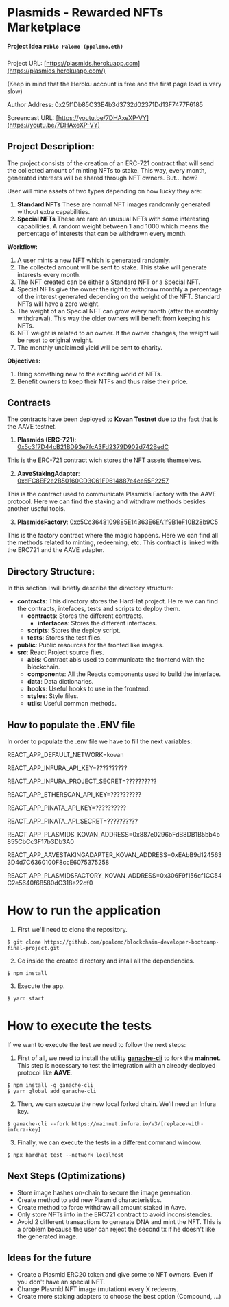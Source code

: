 # Plasmids - Rewarded NFTs Marketplace

**Project Idea `Pablo Palomo (ppalomo.eth)`**

###

Project URL: [https://plasmids.herokuapp.com](https://plasmids.herokuapp.com/)

(Keep in mind that the Heroku account is free and the first page load is very slow)

Author Address: 0x25f1Db85C33E4b3d3732d02371Dd13F7477F6185

Screencast URL: [https://youtu.be/7DHAxeXP-VY](https://youtu.be/7DHAxeXP-VY)

## Project Description:

The project consists of the creation of an ERC-721 contract that will send the collected amount of minting NFTs to stake. This way, every month, generated interests will be shared through NFT owners. But... how?

User will mine assets of two types depending on how lucky they are:

1. **Standard NFTs** These are normal NFT images randomnly generated without extra capabilities.
2. **Special NFTs** These are rare an unusual NFTs with some interesting capabilities. A random weight between 1 and 1000 which means the percentage of interests that can be withdrawn every month.

**Workflow:**

1. A user mints a new NFT which is generated randomly.
2. The collected amount will be sent to stake. This stake will generate interests every month.
3. The NFT created can be either a Standard NFT or a Special NFT.
4. Special NFTs give the owner the right to withdraw monthly a percentage of the interest generated depending on the weight of the NFT. Standard NFTs will have a zero weight.
5. The weight of an Special NFT can grow every month (after the monthly withdrawal). This way the older owners will benefit from keeping his NFTs.
6. NFT weight is related to an owner. If the owner changes, the weight will be reset to original weight.
7. The monthly unclaimed yield will be sent to charity.

**Objectives:**

1. Bring something new to the exciting world of NFTs.
2. Benefit owners to keep their NTFs and thus raise their price.

## Contracts

The contracts have been deployed to **Kovan Testnet** due to the fact that is the AAVE testnet.

1. **Plasmids (ERC-721)**: [0x5c3f7D44cB21BD93e7fcA3Fd2379D902d742BedC](https://kovan.etherscan.io/address/0x5c3f7D44cB21BD93e7fcA3Fd2379D902d742BedC#code)

This is the ERC-721 contract wich stores the NFT assets themselves.

2. **AaveStakingAdapter**: [0xdFC8EF2e2B50160CD3C61F9614887e4ce55F2257](https://kovan.etherscan.io/address/0xdFC8EF2e2B50160CD3C61F9614887e4ce55F2257#code)

This is the contract used to communicate Plasmids Factory with the AAVE protocol. Here we can find the staking and withdraw methods besides another useful tools.

3. **PlasmidsFactory**: [0xc5Cc3648109885E14363E6EA1f9B1eF10B28b9C5](https://kovan.etherscan.io/address/0xc5Cc3648109885E14363E6EA1f9B1eF10B28b9C5#code)

This is the factory contract where the magic happens. Here we can find all the methods related to minting, redeeming, etc. This contract is linked with the ERC721 and the AAVE adapter.

###

## Directory Structure:

In this section I will briefly describe the directory structure:

- **contracts**: This directory stores the HardHat project. He re we can find the contracts, intefaces, tests and scripts to deploy them.
  - **contracts**: Stores the different contracts.
    - **interfaces**: Stores the different interfaces.
  - **scripts**: Stores the deploy script.
  - **tests**: Stores the test files.
- **public**: Public resources for the fronted like images.
- **src**: React Project source files.
  - **abis**: Contract abis used to communicate the frontend with the blockchain.
  - **components**: All the Reacts components used to build the interface.
  - **data**: Data dictionaries.
  - **hooks**: Useful hooks to use in the frontend.
  - **styles**: Style files.
  - **utils**: Useful common methods.

###

## How to populate the .ENV file

In order to populate the .env file we have to fill the next variables:

REACT_APP_DEFAULT_NETWORK=kovan

REACT_APP_INFURA_API_KEY=??????????

REACT_APP_INFURA_PROJECT_SECRET=??????????

REACT_APP_ETHERSCAN_API_KEY=??????????

REACT_APP_PINATA_API_KEY=??????????

REACT_APP_PINATA_API_SECRET=??????????

REACT_APP_PLASMIDS_KOVAN_ADDRESS=0x887e0296bFdB8DB1B5bb4b855CbCc3F17b3Db3A0

REACT_APP_AAVESTAKINGADAPTER_KOVAN_ADDRESS=0xEAbB9d1245633D4d7C6360100F8ccE6075375258

REACT_APP_PLASMIDSFACTORY_KOVAN_ADDRESS=0x306F9f156cf1CC54C2e5640f68580dC318e22df0

# How to run the application

1. First we'll need to clone the repository.

```
$ git clone https://github.com/ppalomo/blockchain-developer-bootcamp-final-project.git
```

2. Go inside the created directory and intall all the dependencies.

```
$ npm install
```

3. Execute the app.

```
$ yarn start
```

# How to execute the tests

If we want to execute the test we need to follow the next steps:

1. First of all, we need to install the utility **[ganache-cli](https://docs.nethereum.com/en/latest/ethereum-and-clients/ganache-cli/#:~:text=Ganache%20CLI%20is%20the%20latest,running%20an%20actual%20Ethereum%20node.&text=Accounts%20can%20be%20re%2Dcycled,need%20for%20faucets%20or%20mining)** to fork the **mainnet**. This step is necessary to test the integration with an already deployed protocol like **AAVE**.

```
$ npm install -g ganache-cli
$ yarn global add ganache-cli
```

2. Then, we can execute the new local forked chain. We'll need an Infura key.

```
$ ganache-cli --fork https://mainnet.infura.io/v3/[replace-with-infura-key]
```

3. Finally, we can execute the tests in a different command window.

```
$ npx hardhat test --network localhost
```

## Next Steps (Optimizations)

- Store image hashes on-chain to secure the image generation.
- Create method to add new Plasmid characteristics.
- Create method to force withdraw all amount staked in Aave.
- Only store NFTs info in the ERC721 contract to avoid inconsistencies.
- Avoid 2 different transactions to generate DNA and mint the NFT. This is a problem because the user can reject the second tx if he doesn't like the generated image.

## Ideas for the future

- Create a Plasmid ERC20 token and give some to NFT owners. Even if you don't have an special NFT.
- Change Plasmid NFT image (mutation) every X redeems.
- Create more staking adapters to choose the best option (Compound, ...)
